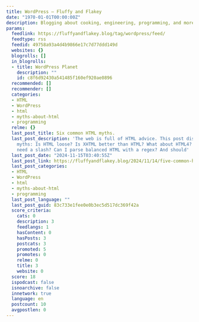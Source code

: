 ```yaml
---
title: WordPress – Fluffy and Flakey
date: "1970-01-01T00:00:00Z"
description: Blogging about cooking, engineering, programming, and more...
params:
  feedlink: https://fluffyandflakey.blog/tag/wordpress/feed/
  feedtype: rss
  feedid: 49758a93a4d4b9866e17c7d77ddd149d
  websites: {}
  blogrolls: []
  in_blogrolls:
  - title: WordPress Planet
    description: ""
    id: c8f6d92430a541485f160ef920ae0896
  recommended: []
  recommender: []
  categories:
  - HTML
  - WordPress
  - html
  - myths-about-html
  - programming
  relme: {}
  last_post_title: Six common HTML myths.
  last_post_description: 'The web is full of HTML advice. This post discusses six
    myths: Is HTML loose? Is XHTML better than HTML? What about HTML4? Do IMG tags
    need a slash? Can I parse balanced HTML with a regex? And should'
  last_post_date: "2024-11-15T03:40:55Z"
  last_post_link: https://fluffyandflakey.blog/2024/11/14/five-common-html-myths/
  last_post_categories:
  - HTML
  - WordPress
  - html
  - myths-about-html
  - programming
  last_post_language: ""
  last_post_guid: 83c733e1fee0e0b3ec5d517dc369f42a
  score_criteria:
    cats: 0
    description: 3
    feedlangs: 1
    hasContent: 0
    hasPosts: 3
    postcats: 3
    promoted: 5
    promotes: 0
    relme: 0
    title: 3
    website: 0
  score: 18
  ispodcast: false
  isnoarchive: false
  innetwork: true
  language: en
  postcount: 10
  avgpostlen: 0
---
```

